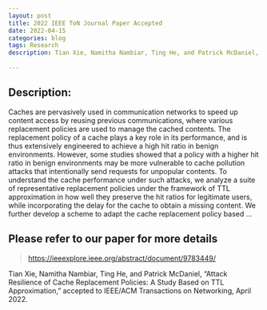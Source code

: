 ```yaml
---
layout: post
title: 2022 IEEE ToN Journal Paper Accepted
date: 2022-04-15
categories: blog
tags: Research
description: Tian Xie, Namitha Nambiar, Ting He, and Patrick McDaniel, “Attack Resilience of Cache Replacement Policies: A Study Based on TTL Approximation,” accepted to IEEE/ACM Transactions on Networking, April 2022. 
 
---
```


## Description:
Caches are pervasively used in communication networks to speed up content access by reusing previous communications, where various replacement policies are used to manage the cached contents. The replacement policy of a cache plays a key role in its performance, and is thus extensively engineered to achieve a high hit ratio in benign environments. However, some studies showed that a policy with a higher hit ratio in benign environments may be more vulnerable to cache pollution attacks that intentionally send requests for unpopular contents. To understand the cache performance under such attacks, we analyze a suite of representative replacement policies under the framework of TTL approximation in how well they preserve the hit ratios for legitimate users, while incorporating the delay for the cache to obtain a missing content. We further develop a scheme to adapt the cache replacement policy based …

## Please refer to our paper for more details
>https://ieeexplore.ieee.org/abstract/document/9783449/

Tian Xie, Namitha Nambiar, Ting He, and Patrick McDaniel, “Attack Resilience of Cache Replacement Policies: A Study Based on TTL Approximation,” accepted to IEEE/ACM Transactions on Networking, April 2022. 